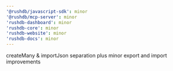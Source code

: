 ```yaml
---
'@rushdb/javascript-sdk': minor
'@rushdb/mcp-server': minor
'rushdb-dashboard': minor
'rushdb-core': minor
'rushdb-website': minor
'rushdb-docs': minor
---
```


createMany & importJson separation plus minor export and import improvements
